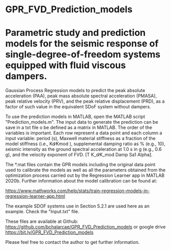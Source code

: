 # GPR_FVD_Prediction_models
# Parametric study and prediction models for the seismic response of single-degree-of-freedom systems equipped with fluid viscous dampers.
Gaussian Process Regression models to predict the peak absolute acceleration (PAA),
peak mass absolute spectral acceleration (PMASA),
peak relative velocity (PRV), and the peak relative displacement (PRD),
as a factor of such value in the equivalent SDoF system without dampers.

To use the prediction models in MATLAB, open the MATLAB script "Prediction_models.m".
The input data to generate the prediction can be save in a txt file o be defined as a matrix in MATLAB.
The order of the variables is important. Each row represent a data point and each column a input variable:
period (s), Maxwell material stiffness as a fraction of the model stiffness (i.e., Kd⁄Kmod ),
supplemental damping ratio as % (e.g., 10),
seismic intensity as the ground spectral acceleration at 1.0 s in g (e.g., 0.6 g),
and the velocity exponent of FVD. [T K_d⁄K_mod  Damp Sa1 Alpha].

The *.mat files contain the GPR models including the original data point used to calibrate the models as well as all the parameters
obtained from the optimization process carried out by the Regression Learner app in MATLAB 2020b.
Further information about the model calibration can be found at:

https://www.mathworks.com/help/stats/train-regression-models-in-regression-learner-app.html

The example SDOF systems use in Section 5.2.1 are used here as an example. Check the "Input.txt" file.

These files are available at Github:
https://github.com/bchalarcae/GPR_FVD_Prediction_models
or google drive
https://bit.ly/GPR_FVD_Prediction_models

Please feel free to contact the author to get further information.
